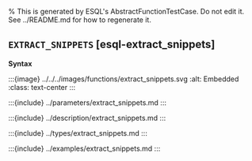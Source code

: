% This is generated by ESQL's AbstractFunctionTestCase. Do not edit it. See ../README.md for how to regenerate it.

## `EXTRACT_SNIPPETS` [esql-extract_snippets]

**Syntax**

:::{image} ../../../images/functions/extract_snippets.svg
:alt: Embedded
:class: text-center
:::


:::{include} ../parameters/extract_snippets.md
:::

:::{include} ../description/extract_snippets.md
:::

:::{include} ../types/extract_snippets.md
:::

:::{include} ../examples/extract_snippets.md
:::
